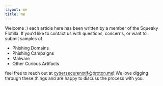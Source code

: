 ```yaml
---
layout: me
title: me
---
```


Welcome :) each article here has been written by a member of the Squeaky Flotilla. If you'd like to contact us with questions, concerns, or want to submit samples of 
<ul>
    <li> Phishing Domains </li>
    <li> Phishing Campaigns </li>
    <li> Malware </li>
    <li> Other Curious Artifacts </li>
</ul>

feel free to reach out at cybersecurenotif@proton.me! We love digging through these things and are happy to discuss the process with you.
